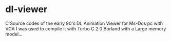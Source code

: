 # dl-viewer
C Source codes of the early 90's DL Animation Viewer for Ms-Dos pc with VGA
I was used to compile it with Turbo C 2.0 Borland with a Large memory model...
